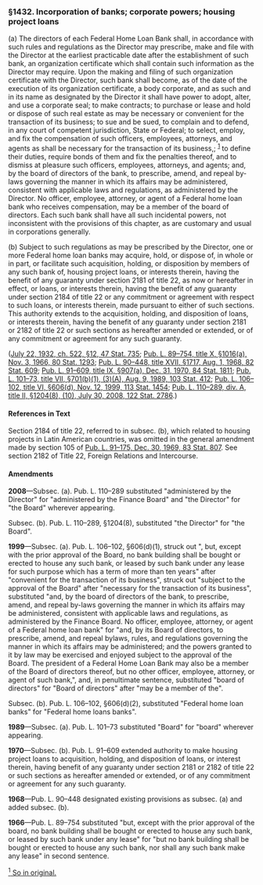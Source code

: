 ### §1432. Incorporation of banks; corporate powers; housing project loans ###

[]()

(a) The directors of each Federal Home Loan Bank shall, in accordance with such rules and regulations as the Director may prescribe, make and file with the Director at the earliest practicable date after the establishment of such bank, an organization certificate which shall contain such information as the Director may require. Upon the making and filing of such organization certificate with the Director, such bank shall become, as of the date of the execution of its organization certificate, a body corporate, and as such and in its name as designated by the Director it shall have power to adopt, alter, and use a corporate seal; to make contracts; to purchase or lease and hold or dispose of such real estate as may be necessary or convenient for the transaction of its business; to sue and be sued, to complain and to defend, in any court of competent jurisdiction, State or Federal; to select, employ, and fix the compensation of such officers, employees, attorneys, and agents as shall be necessary for the transaction of its business,; <sup><a href="#1432_1_target" name="1432_1">1</a></sup> to define their duties, require bonds of them and fix the penalties thereof, and to dismiss at pleasure such officers, employees, attorneys, and agents; and, by the board of directors of the bank, to prescribe, amend, and repeal by-laws governing the manner in which its affairs may be administered, consistent with applicable laws and regulations, as administered by the Director. No officer, employee, attorney, or agent of a Federal home loan bank who receives compensation, may be a member of the board of directors. Each such bank shall have all such incidental powers, not inconsistent with the provisions of this chapter, as are customary and usual in corporations generally.

[]()

(b) Subject to such regulations as may be prescribed by the Director, one or more Federal home loan banks may acquire, hold, or dispose of, in whole or in part, or facilitate such acquisition, holding, or disposition by members of any such bank of, housing project loans, or interests therein, having the benefit of any guaranty under section 2181 of title 22, as now or hereafter in effect, or loans, or interests therein, having the benefit of any guaranty under section 2184 of title 22 or any commitment or agreement with respect to such loans, or interests therein, made pursuant to either of such sections. This authority extends to the acquisition, holding, and disposition of loans, or interests therein, having the benefit of any guaranty under section 2181 or 2182 of title 22 or such sections as hereafter amended or extended, or of any commitment or agreement for any such guaranty.

([July 22, 1932, ch. 522, §12, 47 Stat. 735](/statviewer.htm?volume=47&page=735); [Pub. L. 89–754, title X, §1016(a), Nov. 3, 1966, 80 Stat. 1293](/statviewer.htm?volume=80&page=1293); [Pub. L. 90–448, title XVII, §1717, Aug. 1, 1968, 82 Stat. 609](/statviewer.htm?volume=82&page=609); [Pub. L. 91–609, title IX, §907(a), Dec. 31, 1970, 84 Stat. 1811](/statviewer.htm?volume=84&page=1811); [Pub. L. 101–73, title VII, §701(b)(1), (3)(A), Aug. 9, 1989, 103 Stat. 412](/statviewer.htm?volume=103&page=412); [Pub. L. 106–102, title VI, §606(d), Nov. 12, 1999, 113 Stat. 1454](/statviewer.htm?volume=113&page=1454); [Pub. L. 110–289, div. A, title II, §1204(8), (10), July 30, 2008, 122 Stat. 2786](/statviewer.htm?volume=122&page=2786).)

#### References in Text ####

Section 2184 of title 22, referred to in subsec. (b), which related to housing projects in Latin American countries, was omitted in the general amendment made by section 105 of [Pub. L. 91–175, Dec. 30, 1969, 83 Stat. 807](/statviewer.htm?volume=83&page=807). See section 2182 of Title 22, Foreign Relations and Intercourse.

#### Amendments ####

**2008**—Subsec. (a). Pub. L. 110–289 substituted "administered by the Director" for "administered by the Finance Board" and "the Director" for "the Board" wherever appearing.

Subsec. (b). Pub. L. 110–289, §1204(8), substituted "the Director" for "the Board".

**1999**—Subsec. (a). Pub. L. 106–102, §606(d)(1), struck out ", but, except with the prior approval of the Board, no bank building shall be bought or erected to house any such bank, or leased by such bank under any lease for such purpose which has a term of more than ten years" after "convenient for the transaction of its business", struck out "subject to the approval of the Board" after "necessary for the transaction of its business", substituted "and, by the board of directors of the bank, to prescribe, amend, and repeal by-laws governing the manner in which its affairs may be administered, consistent with applicable laws and regulations, as administered by the Finance Board. No officer, employee, attorney, or agent of a Federal home loan bank" for "and, by its Board of directors, to prescribe, amend, and repeal bylaws, rules, and regulations governing the manner in which its affairs may be administered; and the powers granted to it by law may be exercised and enjoyed subject to the approval of the Board. The president of a Federal Home Loan Bank may also be a member of the Board of directors thereof, but no other officer, employee, attorney, or agent of such bank,", and, in penultimate sentence, substituted "board of directors" for "Board of directors" after "may be a member of the".

Subsec. (b). Pub. L. 106–102, §606(d)(2), substituted "Federal home loan banks" for "Federal home loans banks".

**1989**—Subsec. (a). Pub. L. 101–73 substituted "Board" for "board" wherever appearing.

**1970**—Subsec. (b). Pub. L. 91–609 extended authority to make housing project loans to acquisition, holding, and disposition of loans, or interest therein, having benefit of any guaranty under section 2181 or 2182 of title 22 or such sections as hereafter amended or extended, or of any commitment or agreement for any such guaranty.

**1968**—Pub. L. 90–448 designated existing provisions as subsec. (a) and added subsec. (b).

**1966**—Pub. L. 89–754 substituted "but, except with the prior approval of the board, no bank building shall be bought or erected to house any such bank, or leased by such bank under any lease" for "but no bank building shall be bought or erected to house any such bank, nor shall any such bank make any lease" in second sentence.

[<sup>1</sup> So in original.](#1432_1)